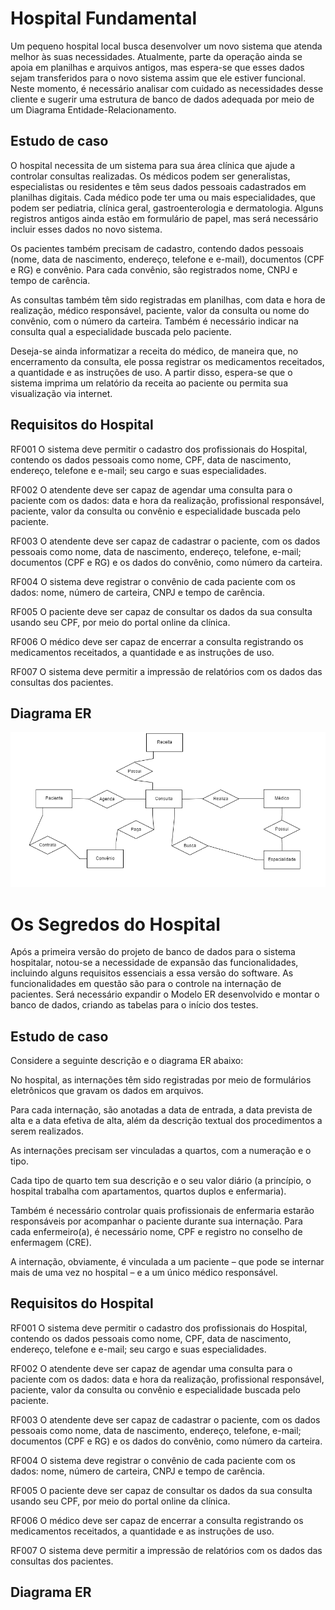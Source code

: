 # Hospital Fundamental
Um pequeno hospital local busca desenvolver um novo sistema que atenda melhor às suas necessidades. Atualmente, parte da operação ainda se apoia em planilhas e arquivos antigos, mas espera-se que esses dados sejam transferidos para o novo sistema assim que ele estiver funcional. Neste momento, é necessário analisar com cuidado as necessidades desse cliente e sugerir uma estrutura de banco de dados adequada por meio de um Diagrama Entidade-Relacionamento.

## Estudo de caso

O hospital necessita de um sistema para sua área clínica que ajude a controlar consultas realizadas. Os médicos podem ser generalistas, especialistas ou residentes e têm seus dados pessoais cadastrados em planilhas digitais. Cada médico pode ter uma ou mais especialidades, que podem ser pediatria, clínica geral, gastroenterologia e dermatologia. Alguns registros antigos ainda estão em formulário de papel, mas será necessário incluir esses dados no novo sistema.

Os pacientes também precisam de cadastro, contendo dados pessoais (nome, data de nascimento, endereço, telefone e e-mail), documentos (CPF e RG) e convênio. Para cada convênio, são registrados nome, CNPJ e tempo de carência.

As consultas também têm sido registradas em planilhas, com data e hora de realização, médico responsável, paciente, valor da consulta ou nome do convênio, com o número da carteira. Também é necessário indicar na consulta qual a especialidade buscada pelo paciente.

Deseja-se ainda informatizar a receita do médico, de maneira que, no encerramento da consulta, ele possa registrar os medicamentos receitados, a quantidade e as instruções de uso. A partir disso, espera-se que o sistema imprima um relatório da receita ao paciente ou permita sua visualização via internet.

## Requisitos do Hospital

RF001 O sistema deve permitir o cadastro dos profissionais do Hospital, contendo os dados pessoais como nome, CPF, data de nascimento, endereço, telefone e e-mail; seu cargo e suas especialidades.

RF002 O atendente deve ser capaz de agendar uma consulta para o paciente com os dados: data e hora da realização, 
profissional responsável, paciente, valor da consulta ou convênio e especialidade buscada pelo paciente.

RF003 O atendente deve ser capaz de cadastrar o paciente, com os dados pessoais como nome, data de nascimento, endereço, telefone, e-mail; documentos (CPF e RG) e os dados do convênio, como número da carteira.

RF004 O sistema deve registrar o convênio de cada paciente com os dados: nome, número de carteira, CNPJ e tempo de carência.

RF005 O paciente deve ser capaz de consultar os dados da sua consulta usando seu CPF, por meio do portal online da clínica.

RF006 O médico deve ser capaz de encerrar a consulta registrando os medicamentos receitados, a quantidade e as instruções de uso.

RF007 O sistema deve permitir a impressão de relatórios com os dados das consultas dos pacientes.

## Diagrama ER
![alt text](image.png)

# Os Segredos do Hospital
Após a primeira versão do projeto de banco de dados para o sistema hospitalar, notou-se a necessidade de expansão das funcionalidades, incluindo alguns requisitos essenciais a essa versão do software. As funcionalidades em questão são para o controle na internação de pacientes. Será necessário expandir o Modelo ER desenvolvido e montar o banco de dados, criando as tabelas para o início dos testes.

## Estudo de caso
Considere a seguinte descrição e o diagrama ER abaixo:

No hospital, as internações têm sido registradas por meio de formulários eletrônicos que gravam os dados em arquivos. 

Para cada internação, são anotadas a data de entrada, a data prevista de alta e a data efetiva de alta, além da descrição textual dos procedimentos a serem realizados. 

As internações precisam ser vinculadas a quartos, com a numeração e o tipo. 

Cada tipo de quarto tem sua descrição e o seu valor diário (a princípio, o hospital trabalha com apartamentos, quartos duplos e enfermaria).

Também é necessário controlar quais profissionais de enfermaria estarão responsáveis por acompanhar o paciente durante sua internação. Para cada enfermeiro(a), é necessário nome, CPF e registro no conselho de enfermagem (CRE).

A internação, obviamente, é vinculada a um paciente – que pode se internar mais de uma vez no hospital – e a um único médico responsável.

## Requisitos do Hospital

RF001 O sistema deve permitir o cadastro dos profissionais do Hospital, contendo os dados pessoais como nome, CPF, data de nascimento, endereço, telefone e e-mail; seu cargo e suas especialidades.

RF002 O atendente deve ser capaz de agendar uma consulta para o paciente com os dados: data e hora da realização, 
profissional responsável, paciente, valor da consulta ou convênio e especialidade buscada pelo paciente.

RF003 O atendente deve ser capaz de cadastrar o paciente, com os dados pessoais como nome, data de nascimento, endereço, telefone, e-mail; documentos (CPF e RG) e os dados do convênio, como número da carteira.

RF004 O sistema deve registrar o convênio de cada paciente com os dados: nome, número de carteira, CNPJ e tempo de carência.

RF005 O paciente deve ser capaz de consultar os dados da sua consulta usando seu CPF, por meio do portal online da clínica.

RF006 O médico deve ser capaz de encerrar a consulta registrando os medicamentos receitados, a quantidade e as instruções de uso.

RF007 O sistema deve permitir a impressão de relatórios com os dados das consultas dos pacientes.

## Diagrama ER

